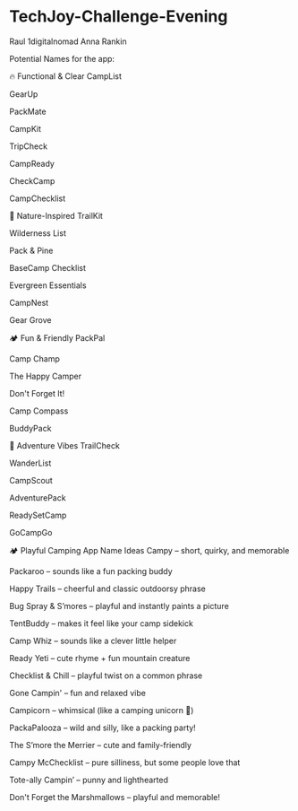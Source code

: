 # TechJoy-Challenge-Evening

Raul 1digitalnomad
Anna Rankin

Potential Names for the app:

🔥 Functional & Clear
CampList

GearUp

PackMate

CampKit

TripCheck

CampReady

CheckCamp

CampChecklist

🌲 Nature-Inspired
TrailKit

Wilderness List

Pack & Pine

BaseCamp Checklist

Evergreen Essentials

CampNest

Gear Grove

🏕️ Fun & Friendly
PackPal

Camp Champ

The Happy Camper

Don't Forget It!

Camp Compass

BuddyPack

🧭 Adventure Vibes
TrailCheck

WanderList

CampScout

AdventurePack

ReadySetCamp

GoCampGo

🏕️ Playful Camping App Name Ideas
Campy – short, quirky, and memorable

Packaroo – sounds like a fun packing buddy

Happy Trails – cheerful and classic outdoorsy phrase

Bug Spray & S’mores – playful and instantly paints a picture

TentBuddy – makes it feel like your camp sidekick

Camp Whiz – sounds like a clever little helper

Ready Yeti – cute rhyme + fun mountain creature

Checklist & Chill – playful twist on a common phrase

Gone Campin' – fun and relaxed vibe

Campicorn – whimsical (like a camping unicorn 🦄)

PackaPalooza – wild and silly, like a packing party!

The S’more the Merrier – cute and family-friendly

Campy McChecklist – pure silliness, but some people love that

Tote-ally Campin’ – punny and lighthearted

Don't Forget the Marshmallows – playful and memorable!
